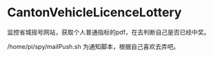 # CantonVehicleLicenceLottery
监控省城摇号网站，获取个人普通指标的pdf，在去判断自己是否已经中奖。

/home/pi/spy/mailPush.sh 为通知脚本，根据自己喜欢去弄吧。
